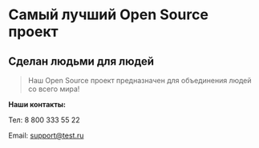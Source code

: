 # Самый лучший Open Source проект

## Сделан людьми для людей

> Наш Open Source проект предназначен для объединения людей со всего мира!


**Наши контакты:**

Тел: 8 800 333 55 22

Email: support@test.ru

